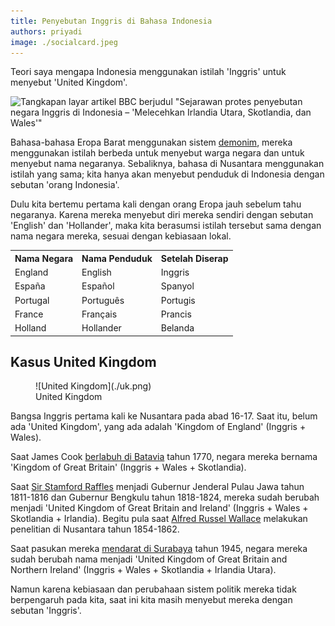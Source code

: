 ```yaml
---
title: Penyebutan Inggris di Bahasa Indonesia
authors: priyadi
image: ./socialcard.jpeg
---
```


Teori saya mengapa Indonesia menggunakan istilah 'Inggris' untuk menyebut
'United Kingdom'.

![Tangkapan layar artikel BBC berjudul "Sejarawan protes penyebutan negara
Inggris di Indonesia – 'Melecehkan Irlandia Utara, Skotlandia, dan
Wales'"](./bbc.png)

<!-- truncate -->

Bahasa-bahasa Eropa Barat menggunakan sistem
[demonim](https://en.wikipedia.org/wiki/Demonym), mereka menggunakan istilah
berbeda untuk menyebut warga negara dan untuk menyebut nama negaranya.
Sebaliknya, bahasa di Nusantara menggunakan istilah yang sama; kita hanya akan
menyebut penduduk di Indonesia dengan sebutan 'orang Indonesia'.

Dulu kita bertemu pertama kali dengan orang Eropa jauh sebelum tahu negaranya.
Karena mereka menyebut diri mereka sendiri dengan sebutan 'English' dan
'Hollander', maka kita berasumsi istilah tersebut sama dengan nama negara
mereka, sesuai dengan kebiasaan lokal.

<table>

<tr>
<th>Nama Negara</th>
<th>Nama Penduduk</th>
<th>Setelah Diserap</th>
</tr>

<tr>
<td>England</td>
<td>English</td>
<td>Inggris</td>
</tr>

<tr>
<td>España</td>
<td>Español</td>
<td>Spanyol</td>
</tr>

<tr>
<td>Portugal</td>
<td>Português</td>
<td>Portugis</td>
</tr>

<tr>
<td>France</td>
<td>Français</td>
<td>Prancis</td>
</tr>

<tr>
<td>Holland</td>
<td>Hollander</td>
<td>Belanda</td>
</tr>

</table>

## Kasus United Kingdom

<figure>
![United Kingdom](./uk.png)
<figcaption>United Kingdom</figcaption>
</figure>



Bangsa Inggris pertama kali ke Nusantara pada abad 16-17. Saat itu, belum ada
'United Kingdom', yang ada adalah 'Kingdom of England' (Inggris + Wales).

Saat James Cook [berlabuh di Batavia](https://en.wikipedia.org/wiki/First_voyage_of_James_Cook) tahun 1770, negara mereka bernama 'Kingdom
of Great Britain' (Inggris + Wales + Skotlandia).

Saat [Sir Stamford Raffles](https://en.wikipedia.org/wiki/Stamford_Raffles)
menjadi Gubernur Jenderal Pulau Jawa tahun 1811-1816 dan Gubernur Bengkulu tahun
1818-1824, mereka sudah berubah menjadi 'United Kingdom of Great Britain and
Ireland' (Inggris + Wales + Skotlandia + Irlandia). Begitu pula saat [Alfred
Russel Wallace](https://en.wikipedia.org/wiki/Alfred_Russel_Wallace) melakukan
penelitian di Nusantara tahun 1854-1862.

Saat pasukan mereka [mendarat di
Surabaya](https://en.wikipedia.org/wiki/Battle_of_Surabaya) tahun 1945, negara
mereka sudah berubah nama menjadi 'United Kingdom of Great Britain and Northern
Ireland' (Inggris + Wales + Skotlandia + Irlandia Utara).

Namun karena kebiasaan dan perubahaan sistem politik mereka tidak berpengaruh
pada kita, saat ini kita masih menyebut mereka dengan sebutan 'Inggris'.
